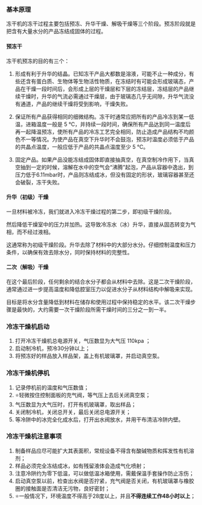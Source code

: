 ### 基本原理

冻干机的冻干过程主要包括预冻、升华干燥、解吸干燥等三个阶段。预冻阶段就是把含有大量水分的产品冻结成固体的过程。

#### 预冻干

冻干机预冻的目的有三个：

1. 形成有利于升华的结晶。已知冻干产品大都数是溶液，可能不止一种成分，有些还含有蛋白质、生物体等生物活性物质，在冻结时有可能会形成玻璃态，产品在干燥一段时间后，会形成上层的干燥层和下层的冻结层，冻结层的产品继续干燥时，升华的气流必需通过干燥层，由于玻璃态几乎无间隙，升华气流没有通道，产品的继续干燥将受到影响，干燥失败。

2. 保证所有产品获得相同的细微结构。冻干时通常应把所有的产品冷冻到某一低温，进箱温度一般是 5 ℃，并持续一段时间，确保所有产品达到同一温度后再一起降温预冻，使所有产品的冷冻工艺完全相同，防止造成产品结构不均颜色不一等情况。为使产品在真空下升华时不会鼓泡，预冻时温度必须低于产品的共晶点温度，一般应低于产品的共晶点温度至少 5 ℃。

3. 固定产品。如果产品没能冻结成固体即直接抽真空，在真空制冷作用下，当真空抽到一定的时候，溶解在水中的空气会“沸腾”起泡，产品从容器中逸出，到压力低于6.11mbar时，产品则冻结成冰，但没有固定的形状，玻璃容器甚至还会破裂，冻干失败。

#### 升华（初级）干燥

一旦材料被冷冻，我们就进入冷冻干燥过程的第二步，即初级干燥阶段。

然后降低干燥室中的压力并加热。这导致冷冻水（冰）升华，直接从固态转变为气相，而不经过液相。

这通常称为初级干燥阶段。升华去除了材料中的大部分水分。仔细控制温度和压力条件，以确保有效去除水分，同时保持材料的完整性。

#### 二次（解吸）干燥

在这个最后阶段，任何剩余的结合水分子都会从材料中去除。这是二次干燥阶段，通常通过进一步提高温度和降低腔室压力以促进水分子从材料结构中解吸来实现。

目标是将水分含量降低到材料在储存和使用过程中保持稳定的水平。该二次干燥步骤是最快的，大约需要一次干燥阶段所需干燥时间的三分之一到一半。

### 冷冻干燥机启动

1. 打开冷冻干燥机总电源开关，气压数显为大气压 110kpa ；
2. 启动制冷机，预冷30分钟以上；
3. 将预冻好的样品放入样品架，盖上有机玻璃罩，并启动真空泵。

### 冷冻干燥机停机

1. 记录停机前的温度和气压数值；
2. ⭐轻微按住控制面板的充气阀，等气压上去后关闭真空泵；
3. 气压数显为大气压时，打开有机玻璃罩，取出样品；
4. 关闭制冷机，关闭总开关，最后关闭总电源开关；
5. 等冷阱中的冰完全化成水后，打开出水阀放水，并用干布清洁冷阱内壁。

### 冷冻干燥机注意事项

1. 制备样品应尽可能扩大其表面积，常规设备不得含有酸碱物质和挥发性有机溶剂；
2. 样品必须完全冻结成冰，如有残留液体会造成气化喷射；
3. 注意冷阱约为零下低温，可以做低温冰箱使用，需戴保温手套操作防止冻伤；
4. 启动真空泵以前，检查出水阀是否拧紧，充气阀是否关闭，有机玻璃罩与橡胶圈的接触面是否清洁无污物，良好密封；
5. ⭐一般情况下，环境温度不得高于28度以上，并且**不得连续工作48小时以上**；